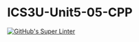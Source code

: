 # ICS3U-Unit5-05-CPP

[![GitHub's Super Linter](https://github.com/Seti-Ngabo/ICS3U-Unit5-05-CPP/workflows/GitHub's%20Super%20Linter/badge.svg)](https://github.com/Seti-Ngabo/ICS3U-Unit5-05-CPP/actions)
